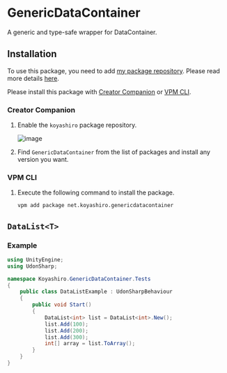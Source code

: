 # GenericDataContainer

A generic and type-safe wrapper for DataContainer.

## Installation

To use this package, you need to add [my package repository](https://github.com/koyashiro/vpm-repos).
Please read more details [here](https://github.com/koyashiro/vpm-repos#installation).

Please install this package with [Creator Companion](https://vcc.docs.vrchat.com/) or [VPM CLI](https://vcc.docs.vrchat.com/vpm/cli/).

### Creator Companion

1. Enable the `koyashiro` package repository.

   ![image](https://user-images.githubusercontent.com/6698252/230629434-048cde39-a0ec-4c53-bfe2-46bde2e6a57a.png)

2. Find `GenericDataContainer` from the list of packages and install any version you want.

### VPM CLI

1. Execute the following command to install the package.

   ```sh
   vpm add package net.koyashiro.genericdatacontainer
   ```

## `DataList<T>`

### Example

```cs
using UnityEngine;
using UdonSharp;

namespace Koyashiro.GenericDataContainer.Tests
{
    public class DataListExample : UdonSharpBehaviour
    {
        public void Start()
        {
            DataList<int> list = DataList<int>.New();
            list.Add(100);
            list.Add(200);
            list.Add(300);
            int[] array = list.ToArray();
        }
    }
}
```
